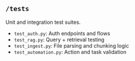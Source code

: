 ## `/tests`

Unit and integration test suites.

* `test_auth.py`: Auth endpoints and flows
* `test_rag.py`: Query + retrieval testing
* `test_ingest.py`: File parsing and chunking logic
* `test_automation.py`: Action and task validation